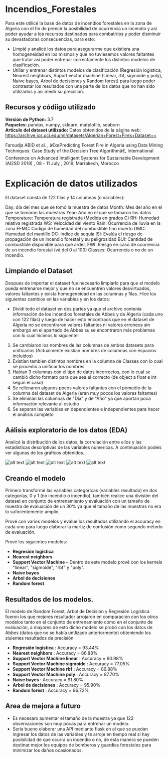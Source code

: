 # Incendios_Forestales
Para este utilicé la base de datos de incendios forestales en la zona de Algeria con el fin de preecir la posibilidad de ocurrencia un incendio y así poder ayudar a los recursos destinados para combatirlos y poder disminuir su devastadoras consecuencias, para esto:
* Limpié y analicé los datos para asegurarme que existiera una homogeneidad en los mismos y que no tuviesemos valores faltantes que tratar así poder entrenar correctamente los distintos modelos de clasificación.
* Utiliar y entrenar distintos modelos de clasificación (Regresión logistica, Nearest neighbors, Suport vector machine (Linear, rbf, sigmoide y poly), Naive bayes, Arbol de decisiones y Random forest) para luego poder contrastar los resultados con una parte de los datos que no han sido utilizarlos y así medir su precisión.

## Recursos y códiigo utilizado 
**Versión de Python:** 3.7  
**Paquetes:** pandas, numpy, sklearn, matplotlib, seaborn   
**Artículo del dataset utilizado:** Datos obtenidos de la página web: https://archive.ics.uci.edu/ml/datasets/Algerian+Forest+Fires+Dataset++

Faroudja ABID et al. , â€œPredicting Forest Fire in Algeria using Data Mining Techniques: Case Study of the Decision Tree Algorithmâ€, International Conference on Advanced Intelligent Systems for Sustainable Development (AI2SD 2019) , 08 - 11 July , 2019, Marrakech, Morocco

# Explicación de datos utilizados
El dataset consta de 122 filas y 14 columnas (o variables):

Day: día del mes que se tomó la muestra de datos
Month: Mes del año en el que se tomaron las muestras
Year: Año en el que se tomaron los datos
Temperature: Temperatura registrada (Medida en grados C)
RH: Humedad relativa registrada
WS: Velocidad del viento
Rain: Ocurrencia de lluvia en la zona
FFMC: Codigo de humedad del combustible fino muerto
DMC: Humedad del mantillo
DC: Indice de sequía
ISI: Evalúa el riesgo de propagación de un incendio forestal y su peligrosidad
BUI: Cantidad de combustible disponible para que arder.
FWI: Riesgo en caso de ocurrencia de un incendio forestal (vá del 0 al 100)
Classes: Ocurrencia o no de un incendio.

## Limpiando el Dataset
Despues de importar el dataset fue necesario limpiarlo para que el modelo pueda entrenarse mejor y que no se encuentren valores desvirtuados, valores faltantes y exista homogeneidad en las columnas y filas. Hice los siguientes cambios en las variables y en los datos:

*	Dividí todo el dataset en dos partes ya que el archivo contenía información de los incendios forestales de Abbes y de Algeria (cada uno con 122 filas) y luego de hacer esto encontraos que en el dataset de Algeria no se encontraron valores faltantes ni valores erroneos sin embargo en el apartado de Abbes su se encontraron más problemas con lo cual hicimos lo siguiente:
  1. Se cambiaron los nombres de las columnas de ambos datasets para unificarlos (Actualmente existían nombres de columnas con espacios incluidos)
  2.  Existían tambien distintos nombres en la columna de Classes con lo cual se procedió a unificar los nombres
  3.  Habian 3 columnas con el tipo de datos incorrectos, con lo cual se cambió dicho formato para que sea el correcto (de object a float e int según el caso)
  4.  Se rellenaron algunos pocos valores faltantes con el pomedio de la columna del dataset de Algeria (eran muy pocos los valores faltantes)
  5.  Se eliminan las columnas de "Día" y de "Año" ya que aportan poca información relevante al estudio
  6.  Se separan las variables en dependientes e independientes para hacer el análisis completo

## Aálisis exploratorio de los datos (EDA)
Analicé la distribución de los datos, la correlación entre ellos y las estadisticas descriptivas de las variables numericas. A continuación podeis ver algunas de los gráficos obtenidos. 

![alt text](https://github.com/estebanmgr/Incendios_Forestales/blob/main/Im%C3%A1genes%20Algeria/Incendios%20en%20meses.png "Incendios en meses")
![alt text](https://github.com/estebanmgr/Incendios_Forestales/blob/main/Im%C3%A1genes%20Algeria/FFMC%20vs%20Incendios.png "FFMC vs Incendios")
![alt text](https://github.com/estebanmgr/Incendios_Forestales/blob/main/Im%C3%A1genes%20Algeria/Lluvia.png "Lluvia")
![alt text](https://github.com/estebanmgr/Incendios_Forestales/blob/main/Im%C3%A1genes%20Algeria/Temperatura%20vs%20incendios.png "Temperatura vs Incendios")
![alt text](https://github.com/estebanmgr/Incendios_Forestales/blob/main/Im%C3%A1genes%20Algeria/Temperaturas%20en%20meses.png "Temperatura en meses")


## Creando el modelo 

Primero transformé las variables categóricas (variables resultado) en dos categorías, 0 y 1 (no incendio o incendio), también realice una división del dataset en conjunto de entrenamiento y evaluación con un tamaño de muestra de evaluación de un 30% ya que el tamaño de las muestras no era lo suficientemente amplio.   

Prové con varios modelos y evalue los resultados utilizando el accuracy en cada uno para luego elaborar la martiz de confusión como segundo método de evaluación.   

Prové los siguientes modelos:
*	**Regresión logistica** 
*	**Nearest neighbors** 
*	**Support Vector Machine** – Dentro de este modelo prové con los kernels "linear", "sigmoide", "rbf" y "poly". 
*	**Naive bayes** 
*	**Arbol de decisiones**
*	**Random forest**  

## Resultados de los modelos.
El modelo de Random Forest, Arbol de Decisión y Regresión Logística fueron los que mejores resultador arrojaron en comparación con los otros modelos tanto en el conjunto de entrenamiento como en el conjunto de evaluación, a mayores de esto dicho modelo se probó con los datos de Abbes (datos que no se había untlizado anteriormente) obteniendo los siuientes resultados de precisión

*	**Regresión logistica** : Accuracy = 93.44%
*	**Nearest neighbors** : Accuracy = 86.88%
*	**Support Vector Machine linear** : Accuracy = 90.98%
*	**Support Vector Machine sigmoide** : Accuracy = 77.05%
*	**Support Vector Machine rbf** : Accuracy = 86.88%
*	**Support Vector Machine poly** : Accuracy = 87.70%
*	**Naive bayes** : Accuracy = 91.80%
*	**Arbol de decisiones** : Accuracy = 95.90%
*	**Random forest**  : Accuracy = 96.72%

## Area de mejora a futuro
* Es necesaro aumentar el tamaño de la muestra ya que 122 observaciones son muy pocas para entrenar un modelo.
* Sería bueno elaborar una API mediante flask en el que se puedan ingresar los datos de las variables y te arroje en tiempo real si hay posibilidad de que ocurra un incendio o no, de esta manera se pueden destinar mejor los equipos de bomberos y guardias forestales para minimizar los daños ocasionados.
